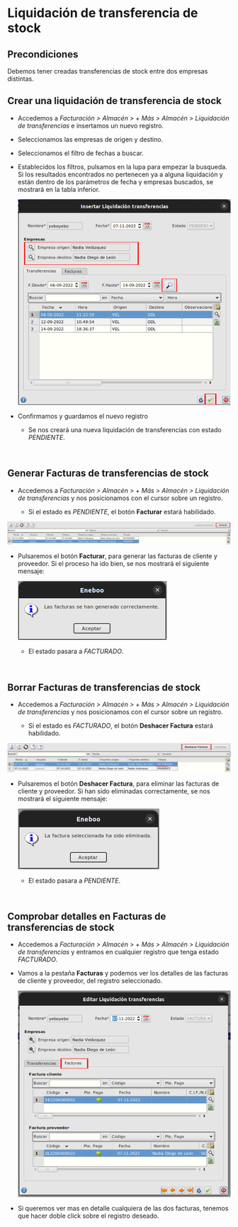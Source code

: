 # Liquidación de transferencia de stock

## Precondiciones
Debemos tener creadas transferencias de stock entre dos empresas distintas.

## Crear una liquidación de transferencia de stock

* Accedemos a *Facturación > Almacén > + Más > Almacén > Liquidación de transferencias* e insertamos un nuevo registro.

* Seleccionamos las empresas de origen y destino.

* Seleccionamos el filtro de fechas a buscar.

* Establecidos los filtros, pulsamos en la lupa para empezar la busqueda. Si los resultados encontrados no pertenecen ya a alguna liquidación y están dentro de los parámetros de fecha y empresas buscados, se mostrará en la tabla inferior.

    ![Formulario Liquidación de transferencias](./img/liqtransferencias_formInsert.png)

* Confirmamos y guardamos el nuevo registro

    * Se nos creará una nueva liquidación de transferencias con estado *PENDIENTE*.

<br>

## Generar Facturas de transferencias de stock

* Accedemos a *Facturación > Almacén > + Más > Almacén > Liquidación de transferencias* y nos posicionamos con el cursor sobre un registro.

    * Si el estado es *PENDIENTE*, el botón **Facturar**  estará habilidado.

![Estado liquidación](./img/liqtransferencias_estadoPendiente.png)

* Pulsaremos el botón **Facturar**, para generar las facturas de cliente y proveedor. Si el proceso ha ido bien, se nos mostrará el siguiente mensaje:

    ![Facturas Generadas](./img/liqtransferencias_factgeneradas.png)

    * El estado pasara a *FACTURADO*.

<br>

## Borrar Facturas de transferencias de stock
   
* Accedemos a *Facturación > Almacén > + Más > Almacén > Liquidación de transferencias* y nos posicionamos con el cursor sobre un registro.

    * Si el estado es *FACTURADO*, el botón **Deshacer Factura**  estará habilidado.

![Estado liquidación](./img/liqtransferencias_estadoFacturado.png)


* Pulsaremos el botón **Deshacer Factura**, para eliminar las facturas de cliente y proveedor. Si han sido eliminadas correctamente, se nos mostrará el siguiente mensaje:

    ![Mensaje facturas generadas](./img/liqtransferencias_factborradas.png)

    * El estado pasara a *PENDIENTE*.

<br>

## Comprobar detalles en Facturas de transferencias de stock

* Accedemos a *Facturación > Almacén > + Más > Almacén > Liquidación de transferencias* y entramos en cualquier registro que tenga estado *FACTURADO*.

* Vamos a la pestaña **Facturas** y podemos ver los detalles de las facturas de cliente y proveedor, del registro seleccionado.

    ![Facturas](./img/liqtransferencias_comprobarFacturas.png)

* Si queremos ver mas en detalle cualquiera de las dos facturas, tenemos que hacer doble click sobre el registro deseado.